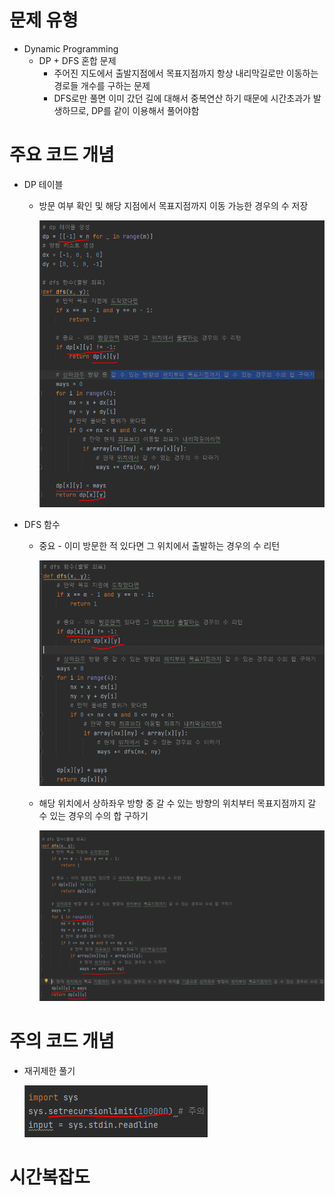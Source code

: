 # 문제 유형
- Dynamic Programming
  - DP + DFS 혼합 문제
    - 주어진 지도에서 출발지점에서 목표지점까지 항상 내리막길로만 이동하는 경로들 개수를 구하는 문제
    - DFS로만 풀면 이미 갔던 길에 대해서 중복연산 하기 때문에 시간초과가 발생하므로, DP를 같이 이용해서 풀어야함

# 주요 코드 개념
- DP 테이블
  - 방문 여부 확인 및 해당 지점에서 목표지점까지 이동 가능한 경우의 수 저장

    ![img.png](../../../이미지/내리막길(Gold3)_1.png)

- DFS 함수 
  - 중요 - 이미 방문한 적 있다면 그 위치에서 출발하는 경우의 수 리턴
    
    ![img_1.png](../../../이미지/내리막길(Gold3)_2.png)

  - 해당 위치에서 상하좌우 방향 중 갈 수 있는 방향의 위치부터 목표지점까지 갈 수 있는 경우의 수의 합 구하기

    ![img_2.png](../../../이미지/내리막길(Gold3)_3.png)
  
# 주의 코드 개념
- 재귀제한 풀기 

  ![img_3.png](../../../이미지/내리막길(Gold3)_4.png)

# 시간복잡도